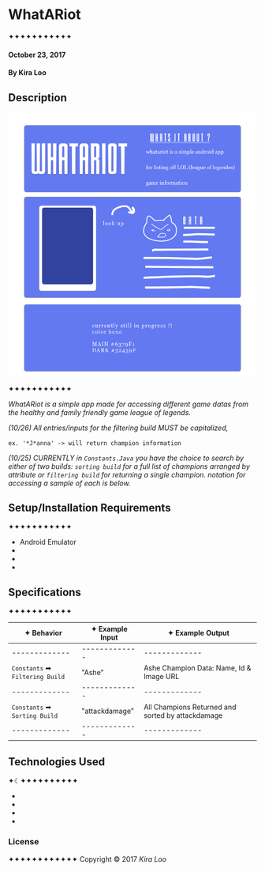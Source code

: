 # WhatARiot
✦✦✦✦✦✦✦✦✦✦✦

#### October 23, 2017
#### By Kira Loo

## Description


![Alt text](img/blueboard.png)

✦✦✦✦✦✦✦✦✦✦✦

_WhatARiot is a simple app made for accessing different game datas from the healthy and family friendly game league of legends._

_(10/26) All entries/inputs for the filtering build MUST be capitalized,_

```ex. '*j*anna' -> will return nothing
ex. '*J*anna' -> will return champion information
```

_(10/25) CURRENTLY in `Constants.Java` you have the choice to search by either of two builds: `sorting build` for a full list of champions arranged by attribute or `filtering build` for returning a single champion. notation for accessing a sample of each is below._


## Setup/Installation Requirements
✦✦✦✦✦✦✦✦✦✦✦

* Android Emulator
*
*
*

## Specifications
✦✦✦✦✦✦✦✦✦✦✦

| ✦ Behavior      | ✦ Example Input      | ✦ Example Output       |
| ------------- | ------------- | ------------- |
| ------------- | ------------- | ------------- |
| `Constants` ➡ `Filtering Build` | "Ashe" | Ashe Champion Data: Name, Id & Image URL|
| ------------- | ------------- | ------------- |
| `Constants` ➡ `Sorting Build` | "attackdamage" | All Champions Returned and sorted by attackdamage |
| ------------- | ------------- | ------------- |

## Technologies Used
✦☾✦✦✦✦✦✦✦✦✦✦

*
*
*
*

### License
✦✦✦✦✦✦✦✦✦✦✦✦
Copyright &copy; 2017 _Kira Loo_
